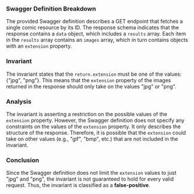 ### Swagger Definition Breakdown
The provided Swagger definition describes a GET endpoint that fetches a single comic resource by its ID. The response schema indicates that the response contains a `data` object, which includes a `results` array. Each item in the `results` array contains an `images` array, which in turn contains objects with an `extension` property.

### Invariant
The invariant states that the `return.extension` must be one of the values: {"jpg", "png"}. This means that the `extension` property of the images returned in the response should only take on the values "jpg" or "png".

### Analysis
The invariant is asserting a restriction on the possible values of the `extension` property. However, the Swagger definition does not specify any constraints on the values of the `extension` property. It only describes the structure of the response. Therefore, it is possible that the `extension` could take on other values (e.g., "gif", "bmp", etc.) that are not included in the invariant.

### Conclusion
Since the Swagger definition does not limit the `extension` values to just "jpg" and "png", the invariant is not guaranteed to hold for every valid request. Thus, the invariant is classified as a **false-positive**.

